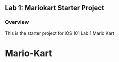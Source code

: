 ## Lab 1: Mariokart Starter Project

### Overview

This is the starter project for iOS 101 Lab 1 Mario Kart
# Mario-Kart
